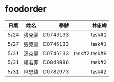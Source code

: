 # foodorder
日期     | 姓名| 學號 | 林忠緯 
--------|:-----:|-------:| -----:
5/24    | 張克豪 | D0746133 | task#1    | 
5/27    | 張克豪 | D0746133 | task#1    |
5/31    | 張克豪 | D0746133 |  task#2,task#9 |
5/31    | 賴若菲 | D0843986  |  task#2 |   
5/31    | 林忠緯 | D0782973  |  task#2 |   

